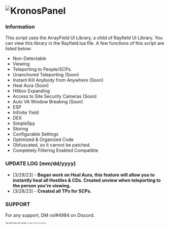 # ![KronosPanel](https://tr.rbxcdn.com/e32039203a2bc5dd47d57f9621e0ec07/150/150/Image/Png)

### Information

This script uses the ArrayField UI Library, a child of Rayfield UI Library. You can view this library in the Rayfield.lua file. A few functions of this script are listed below:
- Non-Detectable
- Viewing
- Teleporting to People/SCPs.
- Unanchored Teleporting (Soon)
- Instant Kill Anybody from Anywhere (Soon)
- Heal Aura (Soon)
- Hitbox Expanding
- Access to Site Security Cameras (Soon)
- Auto VA Window Breaking (Soon)
- ESP
- Infinite Yield
- DEX
- SimpleSpy
- Storing
- Configurable Settings
- Optimized & Organized Code
- Obfuscated, so it cannot be patched.
- Completely Filtering Enabled Compatible

### UPDATE LOG (mm/dd/yyyy)
- [3/29/23] - **Began work on Heal Aura, this feature will allow you to instantly heal all Hostiles & CDs. Created unview when teleporting to the person you're viewing.**
- [3/28/23] - **Created all TPs for SCPs.**

### SUPPORT
For any support, DM vxl#4984 on Discord.

<span style="font-size: 4px;">**THIS SCRIPT HAS A KEY SYSTEM!** To obtain the key, DM vxl#4984.</span>
